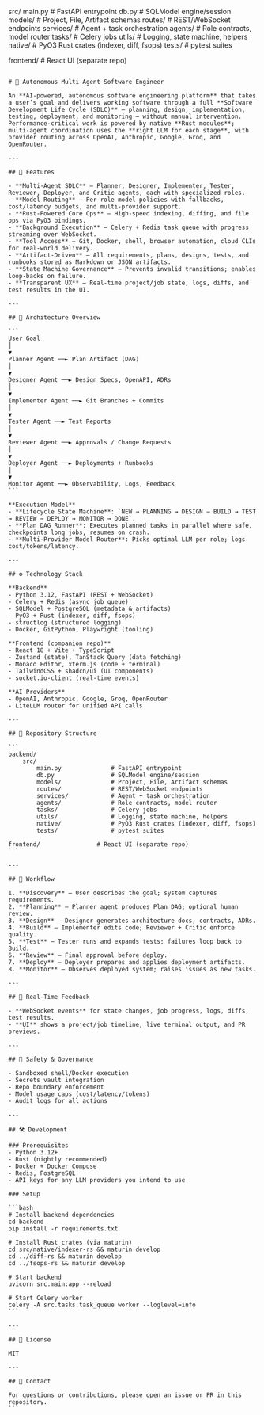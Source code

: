 src/
main.py              # FastAPI entrypoint
db.py                # SQLModel engine/session
models/              # Project, File, Artifact schemas
routes/              # REST/WebSocket endpoints
services/            # Agent + task orchestration
agents/              # Role contracts, model router
tasks/               # Celery jobs
utils/               # Logging, state machine, helpers
native/              # PyO3 Rust crates (indexer, diff, fsops)
tests/                 # pytest suites

frontend/                # React UI (separate repo)

````

# 🤖 Autonomous Multi-Agent Software Engineer

An **AI-powered, autonomous software engineering platform** that takes a user’s goal and delivers working software through a full **Software Development Life Cycle (SDLC)** — planning, design, implementation, testing, deployment, and monitoring — without manual intervention.  
Performance-critical work is powered by native **Rust modules**; multi-agent coordination uses the **right LLM for each stage**, with provider routing across OpenAI, Anthropic, Google, Groq, and OpenRouter.

---

## 🚀 Features

- **Multi-Agent SDLC** — Planner, Designer, Implementer, Tester, Reviewer, Deployer, and Critic agents, each with specialized roles.
- **Model Routing** — Per-role model policies with fallbacks, cost/latency budgets, and multi-provider support.
- **Rust-Powered Core Ops** — High-speed indexing, diffing, and file ops via PyO3 bindings.
- **Background Execution** — Celery + Redis task queue with progress streaming over WebSocket.
- **Tool Access** — Git, Docker, shell, browser automation, cloud CLIs for real-world delivery.
- **Artifact-Driven** — All requirements, plans, designs, tests, and runbooks stored as Markdown or JSON artifacts.
- **State Machine Governance** — Prevents invalid transitions; enables loop-backs on failure.
- **Transparent UX** — Real-time project/job state, logs, diffs, and test results in the UI.

---

## 🧩 Architecture Overview

```
User Goal
│
▼
Planner Agent ──► Plan Artifact (DAG)
│
▼
Designer Agent ──► Design Specs, OpenAPI, ADRs
│
▼
Implementer Agent ──► Git Branches + Commits
│
▼
Tester Agent ──► Test Reports
│
▼
Reviewer Agent ──► Approvals / Change Requests
│
▼
Deployer Agent ──► Deployments + Runbooks
│
▼
Monitor Agent ──► Observability, Logs, Feedback
```

**Execution Model**
- **Lifecycle State Machine**: `NEW → PLANNING → DESIGN → BUILD → TEST → REVIEW → DEPLOY → MONITOR → DONE`.
- **Plan DAG Runner**: Executes planned tasks in parallel where safe, checkpoints long jobs, resumes on crash.
- **Multi-Provider Model Router**: Picks optimal LLM per role; logs cost/tokens/latency.

---

## ⚙️ Technology Stack

**Backend**
- Python 3.12, FastAPI (REST + WebSocket)
- Celery + Redis (async job queue)
- SQLModel + PostgreSQL (metadata & artifacts)
- PyO3 + Rust (indexer, diff, fsops)
- structlog (structured logging)
- Docker, GitPython, Playwright (tooling)

**Frontend (companion repo)**
- React 18 + Vite + TypeScript
- Zustand (state), TanStack Query (data fetching)
- Monaco Editor, xterm.js (code + terminal)
- TailwindCSS + shadcn/ui (UI components)
- socket.io-client (real-time events)

**AI Providers**
- OpenAI, Anthropic, Google, Groq, OpenRouter
- LiteLLM router for unified API calls

---

## 📂 Repository Structure

```
backend/
	src/
		main.py              # FastAPI entrypoint
		db.py                # SQLModel engine/session
		models/              # Project, File, Artifact schemas
		routes/              # REST/WebSocket endpoints
		services/            # Agent + task orchestration
		agents/              # Role contracts, model router
		tasks/               # Celery jobs
		utils/               # Logging, state machine, helpers
		native/              # PyO3 Rust crates (indexer, diff, fsops)
		tests/               # pytest suites

frontend/                # React UI (separate repo)
```

---

## 🔄 Workflow

1. **Discovery** — User describes the goal; system captures requirements.
2. **Planning** — Planner agent produces Plan DAG; optional human review.
3. **Design** — Designer generates architecture docs, contracts, ADRs.
4. **Build** — Implementer edits code; Reviewer + Critic enforce quality.
5. **Test** — Tester runs and expands tests; failures loop back to Build.
6. **Review** — Final approval before deploy.
7. **Deploy** — Deployer prepares and applies deployment artifacts.
8. **Monitor** — Observes deployed system; raises issues as new tasks.

---

## 📡 Real-Time Feedback

- **WebSocket events** for state changes, job progress, logs, diffs, test results.
- **UI** shows a project/job timeline, live terminal output, and PR previews.

---

## 🔐 Safety & Governance

- Sandboxed shell/Docker execution
- Secrets vault integration
- Repo boundary enforcement
- Model usage caps (cost/latency/tokens)
- Audit logs for all actions

---

## 🛠 Development

### Prerequisites
- Python 3.12+
- Rust (nightly recommended)
- Docker + Docker Compose
- Redis, PostgreSQL
- API keys for any LLM providers you intend to use

### Setup

```bash
# Install backend dependencies
cd backend
pip install -r requirements.txt

# Install Rust crates (via maturin)
cd src/native/indexer-rs && maturin develop
cd ../diff-rs && maturin develop
cd ../fsops-rs && maturin develop

# Start backend
uvicorn src.main:app --reload

# Start Celery worker
celery -A src.tasks.task_queue worker --loglevel=info
```

---

## 📜 License

MIT

---

## 📧 Contact

For questions or contributions, please open an issue or PR in this repository.
```
